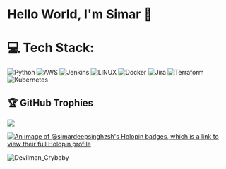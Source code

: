 # **Hello World, I'm Simar 🥷**

# 💻 Tech Stack: 
![Python](https://img.shields.io/badge/python-3670A0?style=for-the-badge&logo=python&logoColor=ffdd54) ![AWS](https://img.shields.io/badge/AWS-%23FF9900.svg?style=for-the-badge&logo=amazon-aws&logoColor=white) ![Jenkins](https://img.shields.io/badge/jenkins-%232C5263.svg?style=for-the-badge&logo=jenkins&logoColor=white) ![LINUX](https://img.shields.io/badge/Linux-FCC624?style=for-the-badge&logo=linux&logoColor=black) ![Docker](https://img.shields.io/badge/docker-%230db7ed.svg?style=for-the-badge&logo=docker&logoColor=white) ![Jira](https://img.shields.io/badge/jira-%230A0FFF.svg?style=for-the-badge&logo=jira&logoColor=white) ![Terraform](https://img.shields.io/badge/terraform-%235835CC.svg?style=for-the-badge&logo=terraform&logoColor=white) ![Kubernetes](https://img.shields.io/badge/kubernetes-%23326ce5.svg?style=for-the-badge&logo=kubernetes&logoColor=white)

## 🏆 GitHub Trophies
![](https://github-profile-trophy.vercel.app/?username=SimardeepSingh-zsh&theme=matrix&no-frame=false&no-bg=false&margin-w=4)

[![An image of @simardeepsinghzsh's Holopin badges, which is a link to view their full Holopin profile](https://holopin.me/simardeepsinghzsh)](https://holopin.io/@simardeepsinghzsh)

<img align="center" alt="Devilman_Crybaby" src="https://github.com/SimardeepSingh-zsh/Devilman-Crybaby/blob/main/cyberpunk-ghost-in-the-shell.gif"/>


